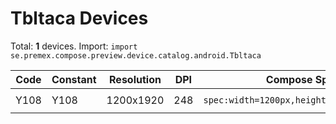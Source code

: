 # Tbltaca Devices

Total: **1** devices. Import: `import se.premex.compose.preview.device.catalog.android.Tbltaca`

| Code | Constant | Resolution | DPI | Compose Spec | Preview Usage |
|------|----------|------------|-----|-------------|---------------|
| Y108 | Y108 | 1200x1920 | 248 | `spec:width=1200px,height=1920px,dpi=248` | `@Preview(device = Tbltaca.Y108)` |

<!-- Generated automatically. Do not edit manually. -->
